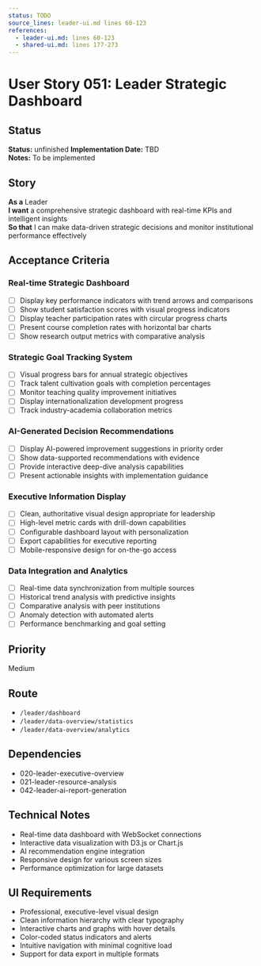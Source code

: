 ```yaml
---
status: TODO
source_lines: leader-ui.md lines 60-123
references:
  - leader-ui.md: lines 60-123
  - shared-ui.md: lines 177-273
---
```

# User Story 051: Leader Strategic Dashboard

## Status
**Status:** unfinished
**Implementation Date:** TBD  
**Notes:** To be implemented

## Story
**As a** Leader  
**I want** a comprehensive strategic dashboard with real-time KPIs and intelligent insights  
**So that** I can make data-driven strategic decisions and monitor institutional performance effectively

## Acceptance Criteria

### Real-time Strategic Dashboard
- [ ] Display key performance indicators with trend arrows and comparisons
- [ ] Show student satisfaction scores with visual progress indicators
- [ ] Display teacher participation rates with circular progress charts
- [ ] Present course completion rates with horizontal bar charts
- [ ] Show research output metrics with comparative analysis

### Strategic Goal Tracking System
- [ ] Visual progress bars for annual strategic objectives
- [ ] Track talent cultivation goals with completion percentages
- [ ] Monitor teaching quality improvement initiatives
- [ ] Display internationalization development progress
- [ ] Track industry-academia collaboration metrics

### AI-Generated Decision Recommendations
- [ ] Display AI-powered improvement suggestions in priority order
- [ ] Show data-supported recommendations with evidence
- [ ] Provide interactive deep-dive analysis capabilities
- [ ] Present actionable insights with implementation guidance

### Executive Information Display
- [ ] Clean, authoritative visual design appropriate for leadership
- [ ] High-level metric cards with drill-down capabilities
- [ ] Configurable dashboard layout with personalization
- [ ] Export capabilities for executive reporting
- [ ] Mobile-responsive design for on-the-go access

### Data Integration and Analytics
- [ ] Real-time data synchronization from multiple sources
- [ ] Historical trend analysis with predictive insights
- [ ] Comparative analysis with peer institutions
- [ ] Anomaly detection with automated alerts
- [ ] Performance benchmarking and goal setting

## Priority
Medium

## Route
- `/leader/dashboard`
- `/leader/data-overview/statistics`
- `/leader/data-overview/analytics`

## Dependencies
- 020-leader-executive-overview
- 021-leader-resource-analysis
- 042-leader-ai-report-generation

## Technical Notes
- Real-time data dashboard with WebSocket connections
- Interactive data visualization with D3.js or Chart.js
- AI recommendation engine integration
- Responsive design for various screen sizes
- Performance optimization for large datasets

## UI Requirements
- Professional, executive-level visual design
- Clean information hierarchy with clear typography
- Interactive charts and graphs with hover details
- Color-coded status indicators and alerts
- Intuitive navigation with minimal cognitive load
- Support for data export in multiple formats
